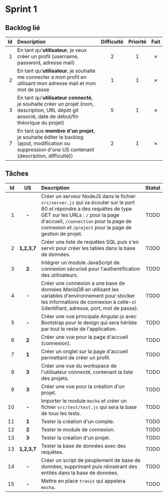 # Sprint 1

## Backlog lié
| Id | Description | Difficulté | Priorité | Fait |
|---:|:---|:---:|:---:|:---:|
| 1 | En tant qu'**utilisateur**, je veux créer un profil (username, password, adresse mail) | 2 | 1 | ✗ |
| 2 | En tant qu'**utilisateur**, je souhaite me connecter a mon profil en utilisant mon adresse mail et mon mot de passe | 1 | 1 | ✗ |
| 3 | En tant qu'**utilisateur connecté**, je souhaite créer un projet (nom, description, URL dépôt git associé, date de début/fin théorique du projet) | 5 | 1 | ✗ |
| 7 | En tant que **membre d'un projet**, je souhaite éditer le backlog (ajout, modification ou suppression d'une US contenant (description, difficulté)) | 2 | 1 | ✗ |

## Tâches

| Id | US | Description | Statut |
|---:|:---:|:---|:---:|
| 1 | **-** | Créer un serveur NodeJS dans le fichier `src/server.js` qui va écouter sur le port 80 et répondre a des requêtes de type GET sur les URLs : `/` pour la page d'accueil, `/connection` pour la page de connexion et `/project` pour la page de gestion de projet. | TODO |
| 2 | **1,2,3,7** | Créer une liste de requêtes SQL puis s'en servir pour créer les tables dans la base de données. | TODO |
| 3 | **2** | Intégrer un module JavaScript de connexion sécurisé pour l'authentification des utilisateurs. | TODO |
| 4 | **-** | Créer une connexion a une base de données *MariaDB* en utilisant les variables d'environnement pour stocker les informations de connexion à celle-ci (identifiant, adresse, port, mot de passe). | TODO |
| 5 | **-** | Créer une vue principale Angular.js avec Bootstrap pour le design qui sera héritée par tout le reste de l'application. | TODO |
| 6 | **2** | Créer une vue pour la page d'accueil (connexion). | TODO |
| 7 | **1** | Créer un onglet sur la page d'accueil permettant de créer un profil. | TODO |
| 9 | **3** | Créer une vue du workspace de l'utilisateur connecté, contenant la liste des projets. | TODO |
| 9 | **3** | Créer une vue pour la création d'un projet. | TODO |
| 10 | **-** | Importer le module `mocha` et créer un fichier `src/test/test.js` qui sera la base de tous les tests. | TODO |
| 11 | **1** | Tester la création d'un compte. | TODO |
| 12 | **2** | Tester le module de connexion. | TODO |
| 13 | **3** | Tester la création d'un projet. | TODO |
| 13 | **1,2,3,7** | Tester la base de données avec des requêtes. | TODO |
| 14 | **-** | Créer un script de peuplement de base de données, supprimant puis réinsérant des entités dans la base de données. | TODO |
| 15 | **-** | Mettre en place `travis` qui appelera `mocha`. | TODO |
